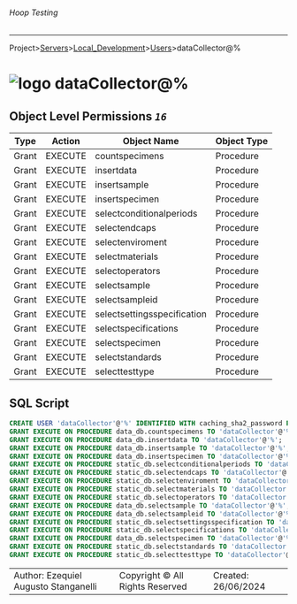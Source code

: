 ###### Hoop Testing
___
Project>[Servers](../../Servers.md)>[Local_Development](../Local_Development.md)>[Users](Users.md)>dataCollector@%


# ![logo](../../../Images/user64.svg) dataCollector@%


## <a name="#ObjectLevelPermissions"></a>Object Level Permissions _`16`_
|Type|Action|Object Name|Object Type|
|---|---|---|---|
|Grant|EXECUTE|countspecimens|Procedure|
|Grant|EXECUTE|insertdata|Procedure|
|Grant|EXECUTE|insertsample|Procedure|
|Grant|EXECUTE|insertspecimen|Procedure|
|Grant|EXECUTE|selectconditionalperiods|Procedure|
|Grant|EXECUTE|selectendcaps|Procedure|
|Grant|EXECUTE|selectenviroment|Procedure|
|Grant|EXECUTE|selectmaterials|Procedure|
|Grant|EXECUTE|selectoperators|Procedure|
|Grant|EXECUTE|selectsample|Procedure|
|Grant|EXECUTE|selectsampleid|Procedure|
|Grant|EXECUTE|selectsettingsspecification|Procedure|
|Grant|EXECUTE|selectspecifications|Procedure|
|Grant|EXECUTE|selectspecimen|Procedure|
|Grant|EXECUTE|selectstandards|Procedure|
|Grant|EXECUTE|selecttesttype|Procedure|

## <a name="#SqlScript"></a>SQL Script
```SQL
CREATE USER 'dataCollector'@'%' IDENTIFIED WITH caching_sha2_password PASSWORD EXPIRE NEVER;
GRANT EXECUTE ON PROCEDURE data_db.countspecimens TO 'dataCollector'@'%';
GRANT EXECUTE ON PROCEDURE data_db.insertdata TO 'dataCollector'@'%';
GRANT EXECUTE ON PROCEDURE data_db.insertsample TO 'dataCollector'@'%';
GRANT EXECUTE ON PROCEDURE data_db.insertspecimen TO 'dataCollector'@'%';
GRANT EXECUTE ON PROCEDURE static_db.selectconditionalperiods TO 'dataCollector'@'%';
GRANT EXECUTE ON PROCEDURE static_db.selectendcaps TO 'dataCollector'@'%';
GRANT EXECUTE ON PROCEDURE static_db.selectenviroment TO 'dataCollector'@'%';
GRANT EXECUTE ON PROCEDURE static_db.selectmaterials TO 'dataCollector'@'%';
GRANT EXECUTE ON PROCEDURE static_db.selectoperators TO 'dataCollector'@'%';
GRANT EXECUTE ON PROCEDURE data_db.selectsample TO 'dataCollector'@'%';
GRANT EXECUTE ON PROCEDURE data_db.selectsampleid TO 'dataCollector'@'%';
GRANT EXECUTE ON PROCEDURE static_db.selectsettingsspecification TO 'dataCollector'@'%';
GRANT EXECUTE ON PROCEDURE static_db.selectspecifications TO 'dataCollector'@'%';
GRANT EXECUTE ON PROCEDURE data_db.selectspecimen TO 'dataCollector'@'%';
GRANT EXECUTE ON PROCEDURE static_db.selectstandards TO 'dataCollector'@'%';
GRANT EXECUTE ON PROCEDURE static_db.selecttesttype TO 'dataCollector'@'%';
```

||||
|---|---|---|
|Author: Ezequiel Augusto Stanganelli|Copyright © All Rights Reserved|Created: 26/06/2024|
